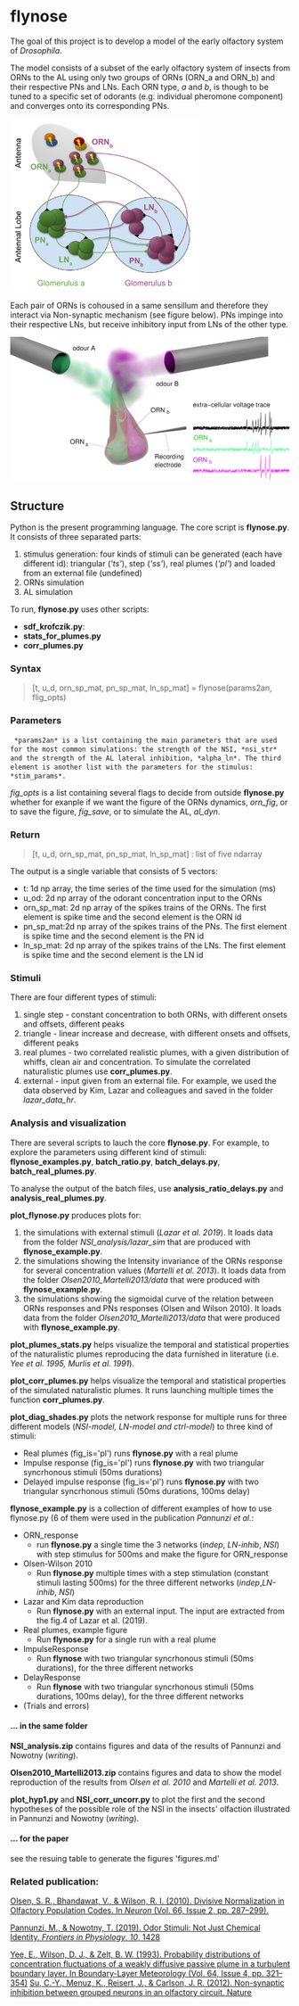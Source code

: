# flynose

The goal of this project is to develop a model of the early olfactory system of *Drosophila*. 

The model consists of a subset of the early olfactory system of insects from ORNs to the AL using only two groups of ORNs (ORN_a and ORN_b) and their respective PNs and LNs. Each ORN type, *a* and *b*, is though to be tuned to a specific set of odorants (e.g. individual pheromone component) and converges onto its corresponding PNs. 

<img src="images/Topology_NSI.png" title="Model topology of the early olfactory areas of a *Drosophila*" style="zoom:60%;" />  

Each pair of ORNs is cohoused in a same sensillum and therefore they interact via Non-synaptic mechanism (see figure below). PNs impinge into their respective LNs, but receive inhibitory input from LNs of the other type.

<img src="images/NSI_figure.png" title="Model of the Non-synaptic interaction between ORNs" style="zoom:60%;" />





## Structure

Python is the present programming language. The core script is **flynose.py**. It consists of three separated parts:

1. stimulus generation: four kinds of stimuli can be generated (each have different id): triangular (*'ts'*), step (*'ss'*), real plumes (*'pl'*) and loaded from an external file (undefined)
2. ORNs simulation
3. AL simulation

To run, **flynose.py** uses other scripts:

- **sdf_krofczik.py**: 
- **stats_for_plumes.py** 
- **corr_plumes.py** 



### Syntax

>  [t, u_d, orn_sp_mat, pn_sp_mat, ln_sp_mat] = flynose(params2an, flig_opts)



### Parameters

     *params2an* is a list containing the main parameters that are used for the most common simulations: the strength of the NSI, *nsi_str* and the strength of the AL lateral inhibition, *alpha_ln*. The third element is another list with the parameters for the stimulus: *stim_params*.

   *fig_opts* is a list containing several flags to decide from outside **flynose.py** whether for exanple if we want the figure of the ORNs dynamics, *orn_fig*, or to save the figure, *fig_save*, or to simulate the AL, *al_dyn*.



### Return

> [t, u_d, orn_sp_mat, pn_sp_mat, ln_sp_mat] : list of five ndarray

The output is a single variable that consists of 5 vectors:

* t: 1d np array, the time series of the time used for the simulation (ms)
* u_od: 2d np array of the odorant concentration input to the ORNs
* orn_sp_mat: 2d np array of the spikes trains of the ORNs. The first element is spike time and the second element is the ORN id
* pn_sp_mat:2d np array of the spikes trains of the PNs. The first element is spike time and the second element is the PN id
* ln_sp_mat: 2d np array of the spikes trains of the LNs. The first element is       spike time and the second element is the LN id



### Stimuli

There are four different  types of stimuli: 

1. single step - constant concentration to both ORNs, with different onsets and offsets, different peaks
2. triangle - linear increase and decrease, with different onsets and offsets, different peaks
3. real plumes - two correlated realistic plumes, with a given distribution of whiffs, clean air and concentration. To simulate the correlated naturalistic plumes use **corr_plumes.py**.
4. external - input given from an external file. For example, we used the data observed by Kim, Lazar and colleagues and saved in the folder *lazar_data_hr*.



### Analysis and visualization

There are several scripts to lauch the core **flynose.py**. For example, to explore the parameters using different kind of stimuli: **flynose_examples.py**, **batch_ratio.py**, **batch_delays.py**, **batch_real_plumes.py**.

To analyse the output of the batch files, use **analysis_ratio_delays.py** and **analysis_real_plumes.py**.



**plot_flynose.py** produces plots for:

1. the simulations with external stimuli (*Lazar et al. 2019*). It loads data from the folder *NSI_analysis/lazar_sim* that are produced with **flynose_example.py**.
2. the simulations showing the Intensity invariance of the ORNs response for several concentration values (*Martelli et al. 2013*). It loads data from the folder *Olsen2010_Martelli2013/data* that were produced with  **flynose_example.py**.
3. the simulations showing the sigmoidal curve of the relation between ORNs responses and PNs responses (Olsen and Wilson 2010). It loads data from the folder *Olsen2010_Martelli2013/data* that were produced with  **flynose_example.py**.



**plot_plumes_stats.py** helps visualize the temporal and statistical properties of the naturalistic plumes reproducing the data furnished in literature (i.e. *Yee et al. 1995, Murlis et al. 1991*).



**plot_corr_plumes.py** helps visualize the temporal and statistical properties of the simulated naturalistic plumes. It runs launching multiple times the function **corr_plumes.py**.



**plot_diag_shades.py** plots the network response  for multiple runs for three different models (*NSI-model, LN-model and ctrl-model*) to three kind of stimuli:

* Real plumes (fig_is='pl') runs **flynose.py** with a real plume 
* Impulse response (fig_is='pl') runs **flynose.py** with two triangular syncrhonous stimuli (50ms durations)
* Delayed impulse response (fig_is='pl') runs **flynose.py** with two triangular syncrhonous stimuli (50ms durations, 100ms delay)



**flynose_example.py** is a collection of different examples of how to use flynose.py (6 of them were used in the publication *Pannunzi et al.*: 

* ORN_response
  * run **flynose.py** a single time the 3 networks (*indep*, *LN-inhib*, *NSI*) with step stimulus for 500ms and make the figure for ORN_response
* Olsen-Wilson 2010
  * Run **flynose.py** multiple times with a step stimulation (constant stimuli lasting 500ms) for the three different networks (*indep*,*LN-inhib*, *NSI*)
* Lazar and Kim data reproduction
  * Run **flynose.py** with an external input. The input are extracted from the fig.4 of Lazar et al. (2019).
* Real plumes, example figure
  * Run **flynose.py** for a single run with a real plume 
* ImpulseResponse
  * Run **flynose** with two triangular syncrhonous stimuli (50ms durations), for the three different networks 
* DelayResponse
  * Run **flynose** with two triangular syncrhonous stimuli (50ms durations, 100ms delay), for the three different networks 
* (Trials and errors)



#### ... in the same folder

**NSI_analysis.zip** contains figures and data of the results of Pannunzi and Nowotny (*writing*).

**Olsen2010_Martelli2013.zip** contains figures and data to show the model reproduction of the results from *Olsen et al. 2010* and *Martelli et al. 2013*.

**plot_hyp1.py** and **NSI_corr_uncorr.py** to plot the first and the second hypotheses of the possible role of the NSI in the insects' olfaction illustrated in Pannunzi and Nowotny (*writing*).



#### ... for the paper

see the resuing table to generate the figures 'figures.md'



### Related publication: 

[Olsen, S. R., Bhandawat, V., & Wilson, R. I. (2010). Divisive Normalization in Olfactory Population Codes. In *Neuron* (Vol. 66, Issue 2, pp. 287–299).](http://dx.doi.org/10.1016/j.neuron.2010.04.009)

[Pannunzi, M., & Nowotny, T. (2019). Odor Stimuli: Not Just Chemical Identity. *Frontiers in Physiology*, *10*, 1428](https://www.frontiersin.org/articles/10.3389/fphys.2019.01428/full)

[Yee, E., Wilson, D. J., & Zelt, B. W. (1993). Probability distributions of concentration fluctuations of a weakly diffusive passive plume in a turbulent boundary layer. In Boundary-Layer Meteorology (Vol. 64, Issue 4, pp. 321–354)](https://link.springer.com/article/10.1007/BF00708930)
[Su, C.-Y., Menuz, K., Reisert, J., & Carlson, J. R. (2012). Non-synaptic inhibition between grouped neurons in an olfactory circuit. Nature](https://pubmed.ncbi.nlm.nih.gov/23172146/)